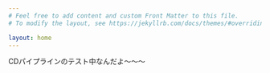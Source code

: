 ```yaml
---
# Feel free to add content and custom Front Matter to this file.
# To modify the layout, see https://jekyllrb.com/docs/themes/#overriding-theme-defaults

layout: home
---
```


CDパイプラインのテスト中なんだよ〜〜〜
